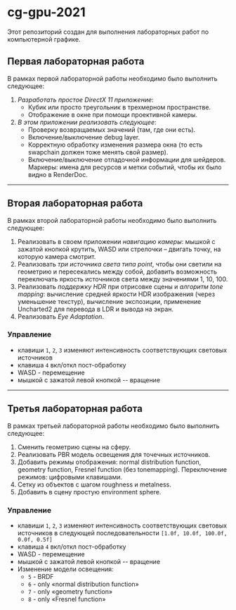 # cg-gpu-2021
Этот репозиторий создан для выполнения лабораторных работ по компьютерной графике.

## Первая лабораторная работа
В рамках первой лабораторной работы необходимо было выполнить следующее:
1. *Разработать простое DirectX 11 приложение*:
    * Кубик или просто треугольник в трехмерном пространстве.
    * Отображение в окне при помощи проективной камеры.
2. *В этом приложении реализовать следующее*:
    * Проверку возвращаемых значений (там, где они есть).
    * Включение/выключение debug layer.
    * Корректную обработку изменения размера окна (то есть swapchain должен тоже менять свой размер).
    * Включение/выключение отладочной информации для шейдеров.
Маркеры: имена для ресурсов и метки событий, чтобы их было видно в RenderDoc.
---
## Вторая лабораторная работа
В рамках второй лабораторной работы необходимо было выполнить следующее:
1. Реализовать в своем приложении *навигацию камеры*: мышкой с зажатой кнопкой крутить, WASD или стрелочки – двигать точку, на которую камера смотрит.
2. Реализовать *три источника света типа point*, чтобы они светили на геометрию и пересекались между собой, добавить возможность переключать яркость источников света между значениями 1, 10, 100.
3. Реализовать *поддержку HDR* при отрисовке сцены и *алгоритм tone mapping*: вычисление средней яркости HDR изображения (через уменьшение текстур), вычисление экспозиции, применение Uncharted2 для перевода в LDR и вывода на экран. 
4. Реализовать *Eye Adaptation*.
### Управление
* клавиши `1`, `2`, `3` изменяют интенсивность соответствующих световых источников
* клавиша `4` вкл/откл пост-обработку
* WASD - перемещение
* мышкой с зажатой левой кнопкой -- вращение
---
## Третья лабораторная работа
В рамках третьей лабораторной работы необходимо было выполнить следующее:
1. Сменить геометрию сцены на сферу.
2. Реализовать PBR модель освещения для точечных источников.
3. Добавить режимы отображения: normal distribution function, geometry function, Fresnel function (без tonemapping).
 Переключение режимов: цифровыми клавишами.
4. Сетку из объектов с шагом roughness и metalness.
5. Добавить в сцену простую environment sphere.
### Управление
* клавиши `1`, `2`, `3` изменяют интенсивность соответствующих световых источников в следующей последовательности `[1.0f, 10.0f, 100.0f, 0.0f, 0.5f]`
* клавиша `4` вкл/откл пост-обработку
* WASD - перемещение
* мышкой с зажатой левой кнопкой -- вращение
* Изменение модели освещения:
    * `5` - BRDF
    * `6` - only «normal distribution function» 
    * `7` - only «geometry function»
    * `8` - only «Fresnel function»